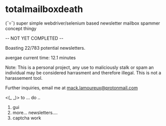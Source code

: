 # totalmailboxdeath




(¯▿¯)	super simple webdriver/selenium based newsletter mailbox spammer concept thingy

 -- NOT YET COMPLETED -- 

 Boasting 22/783 potential newsletters.

 avergae current time: 12.1 minutes

 Note: This is a personal project, any use to maliciously stalk or spam an individual may be considered harrasment and therefore illegal. This is not a harassement tool. 


Further inquiries, email me at mack.lamoureux@protonmail.com




<(_ _)> to ... do ..

 1. gui
 2. more... newsletters....
 3. captcha work
